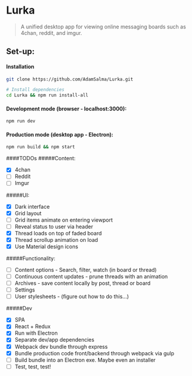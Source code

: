 # Lurka

> A unified desktop app for viewing online messaging boards such as 4chan, reddit, and imgur.

## Set-up:
#### Installation
```bash
git clone https://github.com/AdamSalma/Lurka.git

# Install dependencies
cd Lurka && npm run install-all
```
#### Development mode (browser - localhost:3000):
```bash
npm run dev
```
#### Production mode (desktop app - Electron):
```bash
npm run build && npm start
```


####TODOs
#####Content:
- [x] 4chan
- [ ] Reddit
- [ ] Imgur
  
#####UI:
- [x] Dark interface
- [x] Grid layout
- [ ] Grid items animate on entering viewport
- [ ] Reveal status to user via header
- [x] Thread loads on top of faded board
- [x] Thread scrollup animation on load
- [x] Use Material design icons

#####Functionality:
- [ ] Content options - Search, filter, watch (in board or thread)
- [ ] Continuous content updates - prune threads with an animation
- [ ] Archives - save content locally by post, thread or board
- [ ] Settings
- [ ] User stylesheets - (figure out how to do this...)

#####Dev
- [x] SPA
- [x] React + Redux
- [x] Run with Electron
- [x] Separate dev/app dependencies
- [x] Webpack dev bundle through express
- [x] Bundle production code front/backend through webpack via gulp 
- [ ] Build bundle into an Electron exe. Maybe even an installer
- [ ] Test, test, test!
